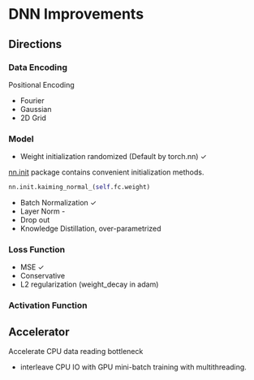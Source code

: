 # DNN Improvements

## Directions

### Data Encoding

Positional Encoding

- Fourier
- Gaussian
- 2D Grid

### Model

- Weight initialization randomized (Default by torch.nn) ✓

[nn.init](https://pytorch.org/docs/master/nn.init.html) package contains convenient initialization methods.

```python
nn.init.kaiming_normal_(self.fc.weight)
```

- Batch Normalization ✓
- Layer Norm  -
- Drop out
- Knowledge Distillation, over-parametrized

### Loss Function

- MSE ✓
- Conservative
- L2 regularization (weight_decay in adam)

### Activation Function




## Accelerator
Accelerate CPU data reading bottleneck 

- interleave CPU IO with GPU mini-batch training with multithreading.
